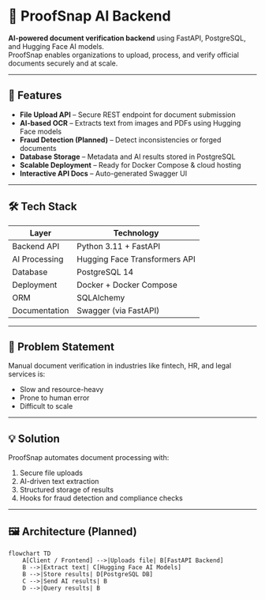 # 📄 ProofSnap AI Backend

**AI-powered document verification backend** using FastAPI, PostgreSQL, and Hugging Face AI models.  
ProofSnap enables organizations to upload, process, and verify official documents securely and at scale.

---

## 🚀 Features

- **File Upload API** – Secure REST endpoint for document submission
- **AI-based OCR** – Extracts text from images and PDFs using Hugging Face models
- **Fraud Detection (Planned)** – Detect inconsistencies or forged documents
- **Database Storage** – Metadata and AI results stored in PostgreSQL
- **Scalable Deployment** – Ready for Docker Compose & cloud hosting
- **Interactive API Docs** – Auto-generated Swagger UI

---

## 🛠 Tech Stack

| Layer          | Technology |
|----------------|-----------|
| Backend API    | Python 3.11 + FastAPI |
| AI Processing  | Hugging Face Transformers API |
| Database       | PostgreSQL 14 |
| Deployment     | Docker + Docker Compose |
| ORM            | SQLAlchemy |
| Documentation  | Swagger (via FastAPI) |

---

## 📌 Problem Statement

Manual document verification in industries like fintech, HR, and legal services is:
- Slow and resource-heavy
- Prone to human error
- Difficult to scale

---

## 💡 Solution

ProofSnap automates document processing with:
1. Secure file uploads
2. AI-driven text extraction
3. Structured storage of results
4. Hooks for fraud detection and compliance checks

---

## 🖼 Architecture (Planned)

```mermaid
flowchart TD
    A[Client / Frontend] -->|Uploads file| B[FastAPI Backend]
    B -->|Extract text| C[Hugging Face AI Models]
    B -->|Store results| D[PostgreSQL DB]
    C -->|Send AI results| B
    D -->|Query results| B
